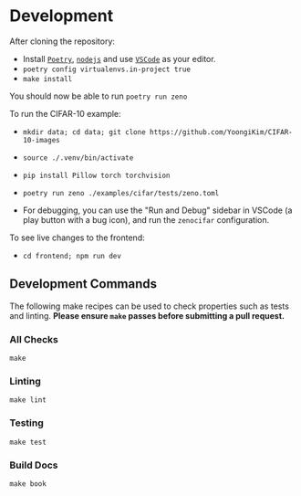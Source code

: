 # Development

After cloning the repository:

- Install [`Poetry`](https://python-poetry.org/docs/master/#installing-with-the-official-installer), [`nodejs`](https://nodejs.org/en/download/) and use [`VSCode`](https://code.visualstudio.com/) as your editor.
- `poetry config virtualenvs.in-project true`
- `make install`

You should now be able to run `poetry run zeno`

To run the CIFAR-10 example:

- `mkdir data; cd data; git clone https://github.com/YoongiKim/CIFAR-10-images`
- `source ./.venv/bin/activate`
- `pip install Pillow torch torchvision`

- `poetry run zeno ./examples/cifar/tests/zeno.toml`
- For debugging, you can use the "Run and Debug" sidebar in VSCode (a play button with a bug icon), and run the `zenocifar` configuration.

To see live changes to the frontend:

- `cd frontend; npm run dev`

## Development Commands

The following make recipes can be used to check properties such as tests and linting. **Please ensure `make` passes before submitting a pull request.**

### All Checks

`make`

### Linting

`make lint`

### Testing

`make test`

### Build Docs

`make book`
